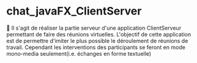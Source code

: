 # chat_javaFX_ClientServer
 Il s'agit de réaliser la partie serveur d'une application ClientServeur permettant de faire des réunions virtuelles. L'objectif de cette application est de permettre d'imiter le plus possible le déroulement de réunions de travail. Cependant les interventions des participants se feront en mode mono-media seulement(i.e. échanges en forme textuelle)
